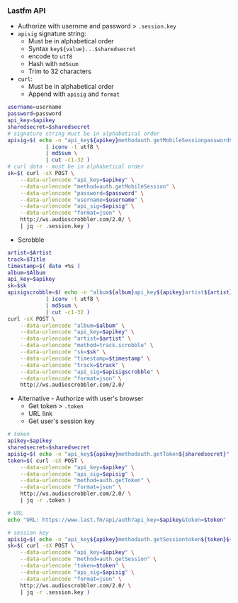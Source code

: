 ### Lastfm API

- Authorize with usernme and password > `.session.key`
- `apisig` signature string:
	- Must be in alphabetical order
	- Syntax `key${value}...$sharedsecret`
	- encode to `utf8`
	- Hash with `md5sum`
	- Trim to 32 characters
- `curl`:
	- Must be in alphabetical order
	- Append with `apisig` and `format`
```sh
username=username
password=password
api_key=$apikey
sharedsecret=$sharedsecret
# signature string must be in alphabetical order
apisig=$( echo -n "api_key${apikey}methodauth.getMobileSessionpassword${password}username${username}$sharedsecret" \
			| iconv -t utf8 \
			| md5sum \
			| cut -c1-32 )
# curl data - must be in alphabetical order
sk=$( curl -sX POST \
	--data-urlencode "api_key=$apikey" \
	--data-urlencode "method=auth.getMobileSession" \
	--data-urlencode "password=$password" \
	--data-urlencode "username=$username" \
	--data-urlencode "api_sig=$apisig" \
	--data-urlencode "format=json" \
	http://ws.audioscrobbler.com/2.0/ \
	| jq -r .session.key )
```

- Scrobble
```sh
artist=$Artist
track=$Title
timestamp=$( date +%s )
album=$Album
api_key=$apikey
sk=$sk
apisigscrobble=$( echo -n "album${album}api_key${apikey}artist${artist}methodtrack.scrobblesk${sk}timestamp${timestamp}track${track}${sharedsecret}" \
			| iconv -t utf8 \
			| md5sum \
			| cut -c1-32 )
curl -sX POST \
	--data-urlencode "album=$album" \
	--data-urlencode "api_key=$apikey" \
	--data-urlencode "artist=$artist" \
	--data-urlencode "method=track.scrobble" \
	--data-urlencode "sk=$sk" \
	--data-urlencode "timestamp=$timestamp" \
	--data-urlencode "track=$track" \
	--data-urlencode "api_sig=$apisigscrobble" \
	--data-urlencode "format=json" \
	http://ws.audioscrobbler.com/2.0/
```


- Alternative - Authorize with user's browser
	- Get token > `.token`
	- URL link
	- Get user's session key
```sh
# token
apikey=$apikey
sharedsecret=$sharedsecret
apisig=$( echo -n "api_key${apikey}methodauth.getToken${sharedsecret}" | iconv -t utf8 | md5sum | cut -c1-32 )
token=$( curl -sX POST \
	--data-urlencode "api_key=$apikey" \
	--data-urlencode "api_sig=$apisig" \
	--data-urlencode "method=auth.getToken" \
	--data-urlencode "format=json" \
	http://ws.audioscrobbler.com/2.0/ \
	| jq -r .token )

# URL
echo "URL: https://www.last.fm/api/auth?api_key=$apikey&token=$token"

# session key
apisig=$( echo -n "api_key${apikey}methodauth.getSessiontoken${token}${sharedsecret}" | iconv -t utf8 | md5sum | cut -c1-32 )
sk=$( curl -sX POST \
	--data-urlencode "api_key=$apikey" \
	--data-urlencode "method=auth.getSession" \
	--data-urlencode "token=$token" \
	--data-urlencode "api_sig=$apisig" \
	--data-urlencode "format=json" \
	http://ws.audioscrobbler.com/2.0/ \
	| jq -r .session.key )
```
